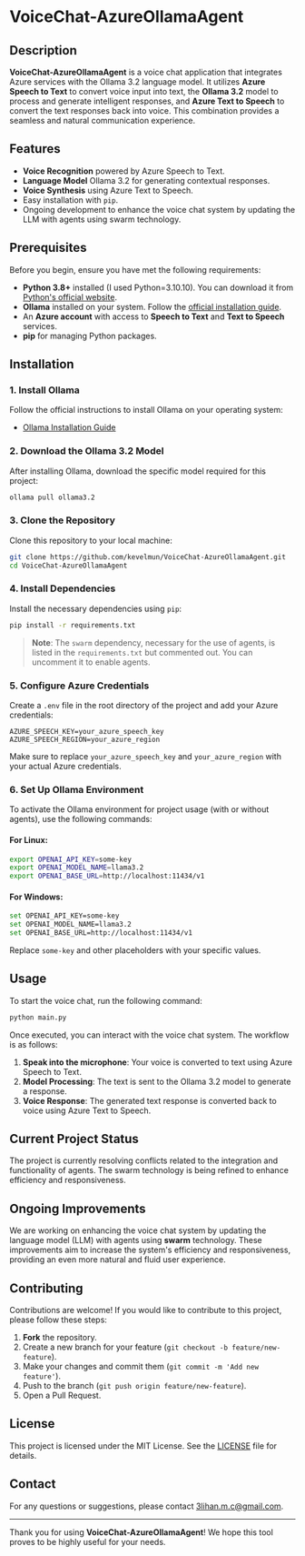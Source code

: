 # VoiceChat-AzureOllamaAgent

## Description

**VoiceChat-AzureOllamaAgent** is a voice chat application that integrates Azure services with the Ollama 3.2 language model. It utilizes **Azure Speech to Text** to convert voice input into text, the **Ollama 3.2** model to process and generate intelligent responses, and **Azure Text to Speech** to convert the text responses back into voice. This combination provides a seamless and natural communication experience.

## Features

- **Voice Recognition** powered by Azure Speech to Text.
- **Language Model** Ollama 3.2 for generating contextual responses.
- **Voice Synthesis** using Azure Text to Speech.
- Easy installation with `pip`.
- Ongoing development to enhance the voice chat system by updating the LLM with agents using swarm technology.

## Prerequisites

Before you begin, ensure you have met the following requirements:

- **Python 3.8+** installed (I used Python=3.10.10). You can download it from [Python's official website](https://www.python.org/downloads/).
- **Ollama** installed on your system. Follow the [official installation guide](https://ollama.com/).
- An **Azure account** with access to **Speech to Text** and **Text to Speech** services.
- **pip** for managing Python packages.

## Installation

### 1. Install Ollama

Follow the official instructions to install Ollama on your operating system:

- [Ollama Installation Guide](https://github.com/ollama/ollama/blob/main/README.md#quickstart)

### 2. Download the Ollama 3.2 Model

After installing Ollama, download the specific model required for this project:

```bash
ollama pull ollama3.2
```

### 3. Clone the Repository

Clone this repository to your local machine:

```bash
git clone https://github.com/kevelmun/VoiceChat-AzureOllamaAgent.git
cd VoiceChat-AzureOllamaAgent
```

### 4. Install Dependencies

Install the necessary dependencies using `pip`:

```bash
pip install -r requirements.txt
```

> **Note**: The `swarm` dependency, necessary for the use of agents, is listed in the `requirements.txt` but commented out. You can uncomment it to enable agents.

### 5. Configure Azure Credentials

Create a `.env` file in the root directory of the project and add your Azure credentials:

```env
AZURE_SPEECH_KEY=your_azure_speech_key
AZURE_SPEECH_REGION=your_azure_region
```

Make sure to replace `your_azure_speech_key` and `your_azure_region` with your actual Azure credentials.

### 6. Set Up Ollama Environment

To activate the Ollama environment for project usage (with or without agents), use the following commands:

#### For Linux:
```bash
export OPENAI_API_KEY=some-key
export OPENAI_MODEL_NAME=llama3.2
export OPENAI_BASE_URL=http://localhost:11434/v1
```

#### For Windows:
```bash
set OPENAI_API_KEY=some-key
set OPENAI_MODEL_NAME=llama3.2
set OPENAI_BASE_URL=http://localhost:11434/v1
```

Replace `some-key` and other placeholders with your specific values.

## Usage

To start the voice chat, run the following command:

```bash
python main.py
```

Once executed, you can interact with the voice chat system. The workflow is as follows:

1. **Speak into the microphone**: Your voice is converted to text using Azure Speech to Text.
2. **Model Processing**: The text is sent to the Ollama 3.2 model to generate a response.
3. **Voice Response**: The generated text response is converted back to voice using Azure Text to Speech.

## Current Project Status

The project is currently resolving conflicts related to the integration and functionality of agents. The swarm technology is being refined to enhance efficiency and responsiveness.

## Ongoing Improvements

We are working on enhancing the voice chat system by updating the language model (LLM) with agents using **swarm** technology. These improvements aim to increase the system's efficiency and responsiveness, providing an even more natural and fluid user experience.

## Contributing

Contributions are welcome! If you would like to contribute to this project, please follow these steps:

1. **Fork** the repository.
2. Create a new branch for your feature (`git checkout -b feature/new-feature`).
3. Make your changes and commit them (`git commit -m 'Add new feature'`).
4. Push to the branch (`git push origin feature/new-feature`).
5. Open a Pull Request.

## License

This project is licensed under the MIT License. See the [LICENSE](LICENSE) file for details.

## Contact

For any questions or suggestions, please contact [3lihan.m.c@gmail.com](mailto:3lihan.m.c@gmail.com).

---

Thank you for using **VoiceChat-AzureOllamaAgent**! We hope this tool proves to be highly useful for your needs.